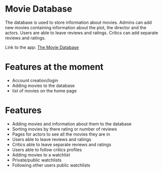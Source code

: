 # Movie Database

The database is used to store information about movies. Admins can add new movies containing information about the plot, the director and the actors. Users are able to leave reviews and ratings. Critics can add separate reviews and ratings.

Link to the app: [The Movie Database](http://tsoha-movie-database.herokuapp.com/)

# Features at the moment
- Account creation/login
- Adding movies to the database
- list of movies on the home page

# Features

- Adding movies and information about them to the database
- Sorting movies by there rating or number of reviews
- Pages for actors to see all the movies they are in
- Users able to leave reviews and ratings
- Critics able to leave separate reviews and ratings
- Users able to follow critics profiles
- Adding movies to a watchlist
- Private/public watchlists
- Following other users public watchlists
